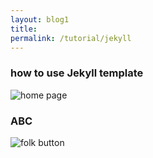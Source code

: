 ```yaml
---
layout: blog1
title: 
permalink: /tutorial/jekyll
---
```

### how to use Jekyll template

![home page]()


### ABC

![folk button](/tutorial/img/folkbutton.png) 

